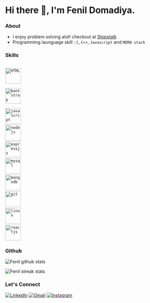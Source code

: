 # Hi there 👋, I'm Fenil Domadiya.

### About
- I enjoy problem solving alot! checkout at [Stopstalk](https://www.stopstalk.com/user/profile/fad1105)
- Programming launguage skill : `C`, `C++`, `Javascript` and `MERN stack`


### Skills

<!-- <code> <img title="Python" height="50" src="https://www.vectorlogo.zone/logos/python/python-icon.svg"/> <code> -->
<code> <img title="HTML" height="50" src="https://www.vectorlogo.zone/logos/w3_html5/w3_html5-icon.svg" /> </code>
<code> <img title="bootstrap" height="50" src="https://www.vectorlogo.zone/logos/getbootstrap/getbootstrap-ar21.svg" /> </code>
<code> <img title="javascript" height="50" src="https://www.vectorlogo.zone/logos/javascript/javascript-horizontal.svg"/></code>
<code> <img title="nodejs" height="50" src="https://www.vectorlogo.zone/logos/nodejs/nodejs-horizontal.svg"/></code>
<code> <img title="expressjs" height="50" src="https://www.vectorlogo.zone/logos/expressjs/expressjs-ar21.svg"/></code>
<code> <img title="mysql" height="50" src="https://www.vectorlogo.zone/logos/mysql/mysql-horizontal.svg"/></code>
<code> <img title="mongodb" height="50" src="https://www.vectorlogo.zone/logos/mongodb/mongodb-ar21.svg"></code>
<code> <img title="git" height="50" src="https://www.vectorlogo.zone/logos/git-scm/git-scm-ar21.svg"/></code>
<code> <img title="linux" height="50" src="https://www.vectorlogo.zone/logos/linux/linux-ar21.svg"/></code>
<code> <img title="reactjs" height="50" src="https://www.vectorlogo.zone/logos/reactjs/reactjs-icon.svg"/></code>

### Github

<!-- ![Dhiraj trophy](https://github-profile-trophy.vercel.app/?username=dhiraj-01&margin-w=15)  -->
<!-- ![Dhiraj top langs](https://github-readme-stats.vercel.app/api/top-langs?username=dhiraj-01&show_icons=true&locale=en&layout=compact)   -->

![Fenil github stats](https://github-readme-stats.vercel.app/api?username=fad1105&show_icons=true) 
 
![Fenil streak stats](https://github-readme-streak-stats.herokuapp.com/?user=fad1105&)  

### Let's Connect

[![Linkedln](https://img.icons8.com/cute-clipart/64/000000/linkedin.png)](https://www.linkedin.com/in/fenil-domadiya/)
[![Gmail](https://img.icons8.com/cute-clipart/64/000000/gmail.png)](mailto:fenildomadiya115@gmail.com)
[![Instagram](https://img.icons8.com/cute-clipart/64/000000/instagram-new.png)](https://www.instagram.com/fenil_domadiya/)


<!-- <a href="https://www.linkedin.com/in/fenil-domadiya/"> 
    <img align="left" src="https://img.icons8.com/cute-clipart/64/000000/linkedin.png"></img>
</a>
<a href="mailto:fenildomadiya115@gmail.com"> 
    <img align="left" src="https://img.icons8.com/cute-clipart/64/000000/gmail.png"></img>
</a>
<a href="https://www.instagram.com/fenil_domadiya/"> 
    <img align="left" src="https://img.icons8.com/cute-clipart/64/000000/instagram-new.png"></img>
</a>
 -->



<!--
**fad1105/fad1105** is a ✨ _special_ ✨ repository because its `README.md` (this file) appears on your GitHub profile.

Here are some ideas to get you started:

- 🔭 I’m currently working on ...
- 🌱 I’m currently learning ...
- 👯 I’m looking to collaborate on ...
- 🤔 I’m looking for help with ...
- 💬 Ask me about ...
- 📫 How to reach me: ...
- 😄 Pronouns: ...
- ⚡ Fun fact: ...
-->
